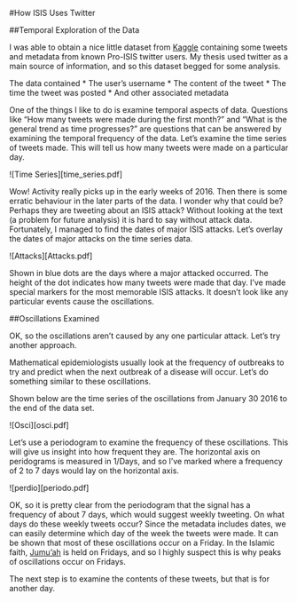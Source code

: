 #How ISIS Uses Twitter

##Temporal Exploration of the Data

I was able to obtain a nice little dataset from [Kaggle](https://www.kaggle.com/) containing some tweets and metadata from known Pro-ISIS twitter users.  My thesis used twitter as a main source of information, and so this dataset begged for some analysis.

The data contained
	* The user’s username
	* The content of the tweet
	* The time the tweet was posted
	* And other associated metadata

One of the things I like to do is examine temporal aspects of data.  Questions like “How many tweets were made during the first month?” and “What is the general trend as time progresses?” are questions that can be answered by examining the temporal frequency of the data.  Let’s examine the time series of tweets made.  This will tell us how many tweets were made on a particular day.

![Time Series][time_series.pdf]

Wow! Activity really picks up in the early weeks of 2016. Then there is some erratic behaviour in the later parts of the data. I wonder why that could be?  Perhaps they are tweeting about an ISIS attack?  Without looking at the text (a problem for future analysis) it is hard to say without attack data.  Fortunately, I managed to find the dates of major ISIS attacks.  Let’s overlay the dates of major attacks on the time series data.

![Attacks][Attacks.pdf]

Shown in blue dots are the days where a major attacked occurred.  The height of the dot indicates how many tweets were made that day.  I’ve made special markers for the most memorable ISIS attacks.  It doesn’t look like any particular events cause the oscillations.  

##Oscillations Examined

OK, so the oscillations aren’t caused by any one particular attack.  Let’s try another approach.  

Mathematical epidemiologists usually look at the frequency of outbreaks to try and predict when the next outbreak of a disease will occur.  Let’s do something similar to these oscillations.

Shown below are the time series of the oscillations from January 30 2016 to the end of the data set.

![Osci][osci.pdf]

Let’s use a periodogram to examine the frequency of these oscillations.  This will give us insight into how frequent they are.  The horizontal axis on peridograms is measured in 1/Days, and so I’ve marked where a frequency of 2 to 7 days would lay on the horizontal axis.

![perdio][periodo.pdf]

OK, so it is pretty clear from the periodogram that the signal has a frequency of about 7 days, which would suggest weekly tweeting.  On what days do these weekly tweets occur?  Since the metadata includes dates, we can easily determine which day of the week the tweets were made.  It can be shown that most of these oscillations occur on a Friday.  In the Islamic faith, [Jumu’ah](https://en.wikipedia.org/wiki/Jumu%27ah) is held on Fridays, and so I highly suspect this is why peaks of oscillations occur on Fridays.

The next step is to examine the contents of these tweets, but that is for another day.